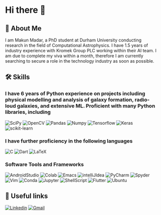 # Hi there 👋

## 🎤 About Me

I am Makun Madar, a PhD student at Durham University conducting research in the field of Computational Astrophysics. I have 1.5 years of industry experience with Kromek Group PLC working within their AI team. I am due to complete my viva within a month, therefore I am currently searching to secure a role in the technology industry as soon as possible.

## 🛠️ Skills
### I have 6 years of Python experience on projects including physical modelling and analysis of galaxy formation, radio-loud galaxies, and extensive ML. Proficient with many Python libraries, including 

![SciPy](https://img.shields.io/badge/SciPy-654FF0?style=for-the-badge&logo=SciPy&logoColor=white)
![OpenCV](https://img.shields.io/badge/OpenCV-27338e?style=for-the-badge&logo=OpenCV&logoColor=white)
![Pandas](https://img.shields.io/badge/Pandas-2C2D72?style=for-the-badge&logo=pandas&logoColor=white)
![Numpy](https://img.shields.io/badge/Numpy-777BB4?style=for-the-badge&logo=numpy&logoColor=white)
![Tensorflow](https://img.shields.io/badge/TensorFlow-FF6F00?style=for-the-badge&logo=tensorflow&logoColor=white)
![Keras](https://img.shields.io/badge/Keras-FF0000?style=for-the-badge&logo=keras&logoColor=white)
![scikit-learn](https://img.shields.io/badge/scikit_learn-F7931E?style=for-the-badge&logo=scikit-learn&logoColor=white)

### I have further proficiency in the following languages

![C](https://img.shields.io/badge/C-00599C?style=for-the-badge&logo=c&logoColor=white)
![Dart](https://img.shields.io/badge/Dart-0175C2?style=for-the-badge&logo=dart&logoColor=white)
![LaTeX](https://img.shields.io/badge/LaTeX-47A141?style=for-the-badge&logo=LaTeX&logoColor=white)


### Software Tools and Frameworks

![AndroidStudio](https://img.shields.io/badge/Android_Studio-3DDC84?style=for-the-badge&logo=android-studio&logoColor=white)
![Colab](https://img.shields.io/badge/Colab-F9AB00?style=for-the-badge&logo=googlecolab&color=525252)
![Emacs](https://img.shields.io/badge/Emacs-%237F5AB6.svg?&style=for-the-badge&logo=gnu-emacs&logoColor=white)
![intelliJIdea](https://img.shields.io/badge/IntelliJ_IDEA-000000.svg?style=for-the-badge&logo=intellij-idea&logoColor=white)
![PyCharm](https://img.shields.io/badge/PyCharm-000000.svg?&style=for-the-badge&logo=PyCharm&logoColor=white)
![Spyder](https://img.shields.io/badge/Spyder%20Ide-FF0000?style=for-the-badge&logo=spyder%20ide&logoColor=white)
![Vim](https://img.shields.io/badge/VIM-%2311AB00.svg?&style=for-the-badge&logo=vim&logoColor=white)
![Conda](https://img.shields.io/badge/conda-342B029.svg?&style=for-the-badge&logo=anaconda&logoColor=white)
![Jupyter](https://img.shields.io/badge/Jupyter-F37626.svg?&style=for-the-badge&logo=Jupyter&logoColor=white)
![ShellScript](https://img.shields.io/badge/Shell_Script-121011?style=for-the-badge&logo=gnu-bash&logoColor=white)
![Flutter](https://img.shields.io/badge/Flutter-02569B?style=for-the-badge&logo=flutter&logoColor=white)
![Ubuntu](	https://img.shields.io/badge/Ubuntu-E95420?style=for-the-badge&logo=ubuntu&logoColor=white)




## 🔗 Useful links
[![Linkedin](https://img.shields.io/badge/LinkedIn-0077B5?style=for-the-badge&logo=linkedin&logoColor=white)](https://www.linkedin.com/in/makun-madar-06b4a4170/)
[![Gmail](https://img.shields.io/badge/Gmail-D14836?style=for-the-badge&logo=gmail&logoColor=white)](mailto:makunmadar10@gmail.co.uk)
<!-- And then also put CV and website on here -->

<!-- Website badge--> 

<!--
**makunmadar/MakunMadar** is a ✨ _special_ ✨ repository because its `README.md` (this file) appears on your GitHub profile.

Here are some ideas to get you started:

- 🔭 I’m currently working on ...
- 🌱 I’m currently learning ...
- 👯 I’m looking to collaborate on ...
- 🤔 I’m looking for help with ...
- 💬 Ask me about ...
- 📫 How to reach me: ...
- 😄 Pronouns: ...
- ⚡ Fun fact: ...
-->
